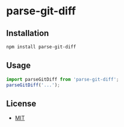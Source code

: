 # parse-git-diff

## Installation

```bash
npm install parse-git-diff
```

## Usage

```js
import parseGitDiff from 'parse-git-diff';
parseGitDiff('...');
```

## License

- [MIT](./LICENSE)
